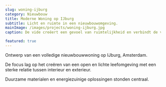 ```yaml
---
slug: woning-ijburg
category: Nieuwbouw
title: Moderne Woning op IJburg
subtitle: Licht en ruimte in een nieuwbouwomgeving.
mainImage: /images/projects/woning-ijburg.jpg
caption: De vide creëert een gevoel van ruimtelijkheid en verbindt de verdiepingen.

featured: true
---
```

Ontwerp van een volledige nieuwbouwwoning op IJburg, Amsterdam.

De focus lag op het creëren van een open en lichte leefomgeving met een sterke relatie tussen interieur en exterieur.

Duurzame materialen en energiezuinige oplossingen stonden centraal.
